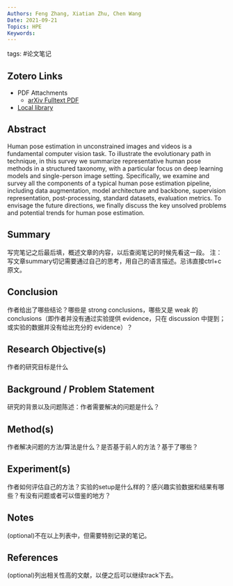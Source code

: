 ```yaml
---
Authors: Feng Zhang, Xiatian Zhu, Chen Wang
Date: 2021-09-21
Topics: HPE
Keywords: 
---
```

tags: #论文笔记

## Zotero Links 
* PDF Attachments
	- [arXiv Fulltext PDF](zotero://open-pdf/library/items/TAQDPPNC) 
* [Local library](zotero://select/items/1_88YBEM4X) 

## Abstract

Human pose estimation in unconstrained images and videos is a fundamental computer vision task. To illustrate the evolutionary path in technique, in this survey we summarize representative human pose methods in a structured taxonomy, with a particular focus on deep learning models and single-person image setting. Specifically, we examine and survey all the components of a typical human pose estimation pipeline, including data augmentation, model architecture and backbone, supervision representation, post-processing, standard datasets, evaluation metrics. To envisage the future directions, we finally discuss the key unsolved problems and potential trends for human pose estimation.


## Summary
写完笔记之后最后填，概述文章的内容，以后查阅笔记的时候先看这一段。 
注：写文章summary切记需要通过自己的思考，用自己的语言描述。忌讳直接ctrl+c原文。


## Conclusion
作者给出了哪些结论？哪些是 strong conclusions，哪些又是 weak 的 conclusions（即作者并没有通过实验提供 evidence，只在 discussion 中提到；或实验的数据并没有给出充分的 evidence）？


## Research Objective(s)
作者的研究目标是什么


## Background / Problem Statement
研究的背景以及问题陈述：作者需要解决的问题是什么？


## Method(s)
作者解决问题的方法/算法是什么？是否基于前人的方法？基于了哪些？


## Experiment(s)
作者如何评估自己的方法？实验的setup是什么样的？感兴趣实验数据和结果有哪些？有没有问题或者可以借鉴的地方？


## Notes
(optional)不在以上列表中，但需要特别记录的笔记。


## References
(optional)列出相关性高的文献，以便之后可以继续track下去。